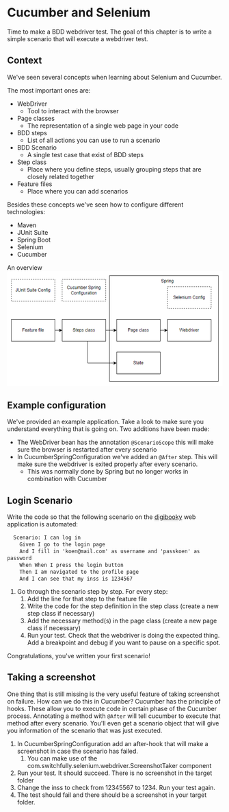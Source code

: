 # Cucumber and Selenium

Time to make a BDD webdriver test. 
The goal of this chapter is to write a simple scenario that will execute a webdriver test.

## Context
We've seen several concepts when learning about Selenium and Cucumber.

The most important ones are:
- WebDriver
  - Tool to interact with the browser
- Page classes
  - The representation of a single web page in your code
- BDD steps
  - List of all actions you can use to run a scenario
- BDD Scenario
  - A single test case that exist of BDD steps
- Step class
  - Place where you define steps, usually grouping steps that are closely related together
- Feature files
  - Place where you can add scenarios

Besides these concepts we've seen how to configure different technologies:
- Maven
- JUnit Suite
- Spring Boot
- Selenium
- Cucumber

An overview ![overview-technologies](overview.png)

## Example configuration
We've provided an example application. Take a look to make sure you understand everything that is going on.
Two additions have been made:
- The WebDriver bean has the annotation `@ScenarioScope` this will make sure the browser is restarted after every scenario
- In CucumberSpringConfiguration we've added an `@After` step. This will make sure the webdriver is exited properly after every scenario.
  - This was normally done by Spring but no longer works in combination with Cucumber

## Login Scenario

Write the code so that the following scenario on the [digibooky](https://archive.switchfully.com/track/test) web application is automated:

```gherkin
  Scenario: I can log in
    Given I go to the login page
    And I fill in 'koen@mail.com' as username and 'passkoen' as password
    When When I press the login button
    Then I am navigated to the profile page
    And I can see that my inss is 1234567
```

1. Go through the scenario step by step. For every step:
   1. Add the line for that step to the feature file
   2. Write the code for the step definition in the step class (create a new step class if necessary)
   3. Add the necessary method(s) in the page class (create a new page class if necessary)
   4. Run your test. Check that the webdriver is doing the expected thing. Add a breakpoint and debug if you want to pause on a specific spot.

Congratulations, you've written your first scenario!

## Taking a screenshot
One thing that is still missing is the very useful feature of taking screenshot on failure.
How can we do this in Cucumber?
Cucumber has the principle of hooks. These allow you to execute code in certain phase of the Cucumber process.
Annotating a method with `@After` will tell cucumber to execute that method after every scenario. 
You'll even get a scenario object that will give you information of the scenario that was just executed.

1. In CucumberSpringConfiguration add an after-hook that will make a screenshot in case the scenario has failed.
   1. You can make use of the com.switchfully.selenium.webdriver.ScreenshotTaker component
2. Run your test. It should succeed. There is no screenshot in the target folder
3. Change the inss to check from 12345567 to 1234. Run your test again.
4. The test should fail and there should be a screenshot in your target folder.


